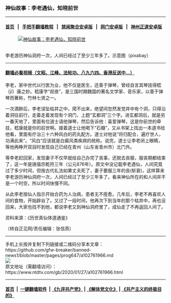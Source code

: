 ### 神仙故事：李老遇仙，知晓前世
------------------------

#### [首页](https://github.com/gfw-breaker/banned-news1/blob/master/README.md) &nbsp;&nbsp;|&nbsp;&nbsp; [手把手翻墙教程](https://github.com/gfw-breaker/guides/wiki) &nbsp;&nbsp;|&nbsp;&nbsp; [禁闻聚合安卓版](https://github.com/gfw-breaker/bn-android) &nbsp;&nbsp;|&nbsp;&nbsp; [网门安卓版](https://github.com/oGate2/oGate) &nbsp;&nbsp;|&nbsp;&nbsp; [神州正道安卓版](https://github.com/SzzdOgate/update) 



<div><div class="featured_image">
 <a href="https://i.ntdtv.com/assets/uploads/2020/01/2018-08-25_134734.jpg" target="_blank">
  <figure>
   <img alt="神仙故事：李老遇仙，知晓前世" src="https://i.ntdtv.com/assets/uploads/2020/01/2018-08-25_134734.jpg"/>
  </figure><br/>
 </a>
 <span class="caption">
  李老游历神仙洞府一次，人间已经过了至少三年多了。示意图（pixabay）
 </span>
</div>
</div><hr/>

#### [翻墙必看视频（文昭、江峰、法轮功、八九六四、香港反送中...）](http://167.172.214.107/home.html)

<div><div class="post_content" itemprop="articleBody">
 <p>
  李老，家中世代以行医为业，他不仅是医生，还善于弹琴，曾经自言其琴技得嵇（jī）康之妙。嵇康字“叔夜”，是三国时期魏国的著名文学家、音乐家，以善于弹琴而著称，竹林七贤之一。
 </p>
 <p>
  一次酒醉后，李老误坠枯井之中，爬不出来，绝望间忽然发觉井中有个洞，只得沿着洞往前行，走着走着发现有个洞门，上题“玄都洞”三个字。进玄都洞后，就是另一番天地了，里面有位道士请他弹琴，然后告诉他：喜爱弹琴，这是你前世的牵挂，嵇康就是你的前世啊。接着道士让他喝下“石髓”，又从书架上找出一本道书给他看，里面有疗治三十六种风白的药丸配方。道士对他说“将归配合，遍疗世人，功满此来”。“风白”应该就是白癜风类疾病的统称。说完，道士让李老闭上眼睛，等他再睁开双目时发现自己已经在青州（山东省青州市）北门外。
 </p>
 <p>
  等李老赶回家，发现妻子不仅早就给自己办完了丧事，还脱去丧服，服丧期都结束了，这一年是唐僖宗乾符三年（公元876年）。原文中没记载李老遇仙，人间究竟过了多少时间，但按古代礼法如果丈夫死了，妻子要服三年的丧(斩衰)，这样算来李老游历神仙洞府一次，人间已经过了至少三年多了。看来神仙所在的和人间并不是一个时空，所以时间快慢不同。
 </p>
 <p>
  从此李老按仙人指示开始合药为人治病，患者无不痊愈。几年后，李老不再喜欢人间的食物，开始辟谷了。又过了一段时间，他再次下到当年的那个枯井中，再也没回来，大家也找不到他，都说李老又到神仙洞府里了，成仙走了不再返回人间了。
 </p>
 <p>
  资料来源：《历世真仙体道通鉴》
 </p>
 <p>
  （转自正见网/责任编辑：张信燕）
 </p>
 <div class="single_ad">
 </div>
</div>
</div>
<hr/>
手机上长按并复制下列链接或二维码分享本文章：<br/>
https://github.com/gfw-breaker/banned-news1/blob/master/pages/prog647/a102761966.md <br/>
<a href='https://github.com/gfw-breaker/banned-news1/blob/master/pages/prog647/a102761966.md'><img src='https://github.com/gfw-breaker/banned-news1/blob/master/pages/prog647/a102761966.md.png'/></a> <br/>
原文地址（需翻墙访问）：https://www.ntdtv.com/gb/2020/01/27/a102761966.html


------------------------
#### [首页](https://github.com/gfw-breaker/banned-news1/blob/master/README.md) &nbsp;|&nbsp; [一键翻墙软件](https://github.com/gfw-breaker/nogfw/blob/master/README.md) &nbsp;| [《九评共产党》](https://github.com/gfw-breaker/9ping.md/blob/master/README.md#九评之一评共产党是什么) | [《解体党文化》](https://github.com/gfw-breaker/jtdwh.md/blob/master/README.md) | [《共产主义的终极目的》](https://github.com/gfw-breaker/gczydzjmd.md/blob/master/README.md)


<img src='http://gfw-breaker.win/banned-news/pages/prog647/a102761966.md' width='0px' height='0px'/>